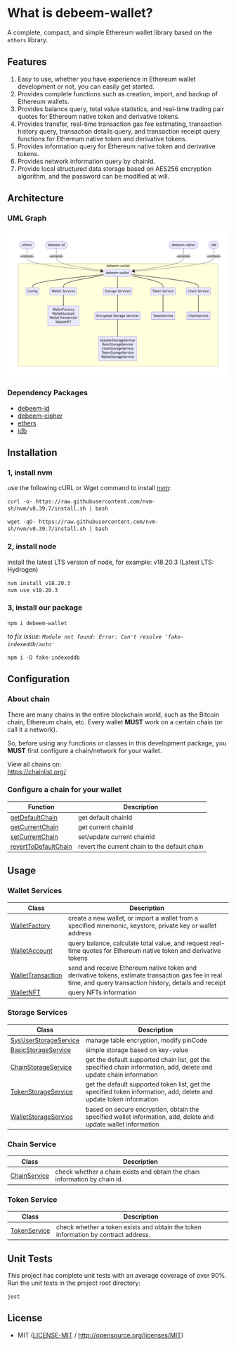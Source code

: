 # What is debeem-wallet?

A complete, compact, and simple Ethereum wallet library based on the `ethers` library.


## Features

1. Easy to use, whether you have experience in Ethereum wallet development or not, you can easily get started.
1. Provides complete functions such as creation, import, and backup of Ethereum wallets.
1. Provides balance query, total value statistics, and real-time trading pair quotes for Ethereum native token and derivative tokens.
1. Provides transfer, real-time transaction gas fee estimating, transaction history query, transaction details query, and transaction receipt query functions for Ethereum native token and derivative tokens.
1. Provides information query for Ethereum native token and derivative tokens.
1. Provides network information query by chainId.
1. Provide local structured data storage based on AES256 encryption algorithm, and the password can be modified at will.


## Architecture
### UML Graph
<img alt="UML Graph" src="https://raw.githubusercontent.com/debeem/debeem.github.io/main/resources/images/debeem-wallet-architecture-w.png" />

### Dependency Packages

- [debeem-id](https://www.npmjs.com/package/debeem-id)
- [debeem-cipher](https://www.npmjs.com/package/debeem-cipher)
- [ethers](https://www.npmjs.com/package/ethers)
- [idb](https://www.npmjs.com/package/idb)


## Installation
### 1, install nvm
use the following cURL or Wget command to install [nvm](https://github.com/nvm-sh/nvm?tab=readme-ov-file):
```shell
curl -o- https://raw.githubusercontent.com/nvm-sh/nvm/v0.39.7/install.sh | bash
```
```shell
wget -qO- https://raw.githubusercontent.com/nvm-sh/nvm/v0.39.7/install.sh | bash
```
### 2, install node

install the latest LTS version of node, for example: v18.20.3 (Latest LTS: Hydrogen)
```shell
nvm install v18.20.3
nvm use v18.20.3
```
### 3, install our package
```shell
npm i debeem-wallet
```
*to fix issue: `Module not found: Error: Can't resolve 'fake-indexeddb/auto'`*
```shell
npm i -D fake-indexeddb
```


## Configuration

### About chain
There are many chains in the entire blockchain world, such as the Bitcoin chain, Ethereum chain, etc. Every wallet **MUST** work on a certain chain (or call it a network).

So, before using any functions or classes in this development package, you **MUST** first configure a chain/network for your wallet.

View all chains on:  
https://chainlist.org/


### Configure a chain for your wallet

| Function                                                                                                                    | Description                                   |
|-----------------------------------------------------------------------------------------------------------------------------|-----------------------------------------------|
| [getDefaultChain](https://debeem.github.io/docs/js-debeem-wallet/functions/config_functions.getDefaultChain.html)           | get default chainId                           |
| [getCurrentChain](https://debeem.github.io/docs/js-debeem-wallet/functions/config_functions.getCurrentChain.html)           | get current chainId                           |
| [setCurrentChain](https://debeem.github.io/docs/js-debeem-wallet/functions/config_functions.setCurrentChain.html)           | set/update current chainId                    |
| [revertToDefaultChain](https://debeem.github.io/docs/js-debeem-wallet/functions/config_functions.revertToDefaultChain.html) | revert the current chain to the default chain |




## Usage

### Wallet Services

| Class                                                                                              | Description                                                                                                                                                 |
|----------------------------------------------------------------------------------------------------|-------------------------------------------------------------------------------------------------------------------------------------------------------------|
| [WalletFactory](https://debeem.github.io/docs/js-debeem-wallet/modules/WalletFactory.html)         | create a new wallet, or import a wallet from a specified mnemonic, keystore, private key or wallet address                                                  |
| [WalletAccount](https://debeem.github.io/docs/js-debeem-wallet/modules/WalletAccount.html)         | query balance, calculate total value, and request real-time quotes for Ethereum native token and derivative tokens                                          |
| [WalletTransaction](https://debeem.github.io/docs/js-debeem-wallet/modules/WalletTransaction.html) | send and receive Ethereum native token and derivative tokens, estimate transaction gas fee in real time, and query transaction history, details and receipt |
| [WalletNFT](https://debeem.github.io/docs/js-debeem-wallet/modules/WalletNFT.html)                 | query NFTs information                                                                                                                                      |


### Storage Services

| Class                                                                                                      | Description                                                                                                         |
|------------------------------------------------------------------------------------------------------------|---------------------------------------------------------------------------------------------------------------------|
| [SysUserStorageService](https://debeem.github.io/docs/js-debeem-wallet/modules/SysUserStorageService.html) | manage table encryption, modify pinCode                                                                             |
| [BasicStorageService](https://debeem.github.io/docs/js-debeem-wallet/modules/BasicStorageService.html)     | simple storage based on key-value                                                                                   |
| [ChainStorageService](https://debeem.github.io/docs/js-debeem-wallet/modules/ChainStorageService.html)     | get the default supported chain list, get the specified chain information, add, delete and update chain information |
| [TokenStorageService](https://debeem.github.io/docs/js-debeem-wallet/modules/TokenStorageService.html)     | get the default supported token list, get the specified token information, add, delete and update token information |
| [WalletStorageService](https://debeem.github.io/docs/js-debeem-wallet/modules/WalletStorageService.html)   | based on secure encryption, obtain the specified wallet information, add, delete and update wallet information      |


### Chain Service

| Class                                          | Description                                                                |
|------------------------------------------------|----------------------------------------------------------------------------|
| [ChainService](https://debeem.github.io/docs/js-debeem-wallet/modules/ChainService.html) | check whether a chain exists and obtain the chain information by chain id. |


### Token Service

| Class                                                                                    | Description                                                                        |
|------------------------------------------------------------------------------------------|------------------------------------------------------------------------------------|
| [TokenService](https://debeem.github.io/docs/js-debeem-wallet/modules/TokenService.html) | check whether a token exists and obtain the token information by contract address. |



## Unit Tests
This project has complete unit tests with an average coverage of over 90%. Run the unit tests in the project root directory:
```shell
jest
```


## License
- MIT ([LICENSE-MIT](https://github.com/libp2p/js-libp2p/blob/main/LICENSE-MIT) / <http://opensource.org/licenses/MIT>)
